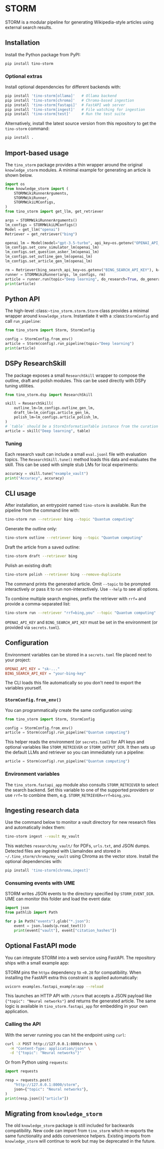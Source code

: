 # STORM

STORM is a modular pipeline for generating Wikipedia-style articles using external search results.

## Installation

Install the Python package from PyPI:

```bash
pip install tino-storm
```

### Optional extras

Install optional dependencies for different backends with:

```bash
pip install 'tino-storm[ollama]'   # Ollama backend
pip install 'tino-storm[chroma]'   # Chroma-based ingestion
pip install 'tino-storm[fastapi]'  # FastAPI web server
pip install 'tino-storm[ingest]'   # File watching for ingestion
pip install 'tino-storm[test]'     # Run the test suite
```

Alternatively, install the latest source version from this repository to get the
``tino-storm`` command:

```bash
pip install .
```

## Import-based usage

The `tino_storm` package provides a thin wrapper around the original `knowledge_storm` modules.
A minimal example for generating an article is shown below.


```python
import os
from knowledge_storm import (
    STORMWikiRunnerArguments,
    STORMWikiRunner,
    STORMWikiLMConfigs,
)
from tino_storm import get_llm, get_retriever

args = STORMWikiRunnerArguments()
lm_configs = STORMWikiLMConfigs()
Model = get_llm("openai")
Retriever = get_retriever("bing")

openai_lm = Model(model="gpt-3.5-turbo", api_key=os.getenv("OPENAI_API_KEY"))
lm_configs.set_conv_simulator_lm(openai_lm)
lm_configs.set_question_asker_lm(openai_lm)
lm_configs.set_outline_gen_lm(openai_lm)
lm_configs.set_article_gen_lm(openai_lm)

rm = Retriever(bing_search_api_key=os.getenv("BING_SEARCH_API_KEY"), k=args.search_top_k)
runner = STORMWikiRunner(args, lm_configs, rm)
article = runner.run(topic="Deep learning", do_research=True, do_generate_outline=True, do_generate_article=True)
print(article)
```

## Python API

The high-level :class:`~tino_storm.storm.Storm` class provides a minimal wrapper
around ``knowledge_storm``. Instantiate it with a :class:`StormConfig` and call
``run_pipeline``:

```python
from tino_storm import Storm, StormConfig

config = StormConfig.from_env()
article = Storm(config).run_pipeline(topic="Deep learning")
print(article)
```

## DSPy ResearchSkill

The package exposes a small `ResearchSkill` wrapper to compose the outline,
draft and polish modules. This can be used directly with DSPy tuning utilities.

```python
from tino_storm.dsp import ResearchSkill

skill = ResearchSkill(
    outline_lm=lm_configs.outline_gen_lm,
    draft_lm=lm_configs.article_gen_lm,
    polish_lm=lm_configs.article_polish_lm,
)
# `table` should be a StormInformationTable instance from the curation stage
article = skill("Deep learning", table)
```

### Tuning

Each research vault can include a small `eval.jsonl` file with evaluation topics. The
`ResearchSkill.tune()` method loads this data and evaluates the skill. This can be
used with simple stub LMs for local experiments:

```python
accuracy = skill.tune("example_vault")
print("Accuracy", accuracy)
```

## CLI usage

After installation, an entrypoint named ``tino-storm`` is available. Run the pipeline from the command line with:

```bash
tino-storm run --retriever bing --topic "Quantum computing"
```

Generate the outline only:

```bash
tino-storm outline --retriever bing --topic "Quantum computing"
```

Draft the article from a saved outline:

```bash
tino-storm draft --retriever bing
```

Polish an existing draft:

```bash
tino-storm polish --retriever bing --remove-duplicate
```

The command prints the generated article. Omit ``--topic`` to be prompted interactively or pass it to run non-interactively. Use ``--help`` to see all options.

To combine multiple search engines, prefix the retriever with ``rrf=`` and provide
a comma-separated list:

```bash
tino-storm run --retriever "rrf=bing,you" --topic "Quantum computing"
```

`OPENAI_API_KEY` and `BING_SEARCH_API_KEY` must be set in the environment (or provided via ``secrets.toml``).

## Configuration

Environment variables can be stored in a ``secrets.toml`` file placed next to your project:

```toml
OPENAI_API_KEY = "sk-..."
BING_SEARCH_API_KEY = "your-bing-key"
```

The CLI loads this file automatically so you don't need to export the variables yourself.

### ``StormConfig.from_env()``

You can programmatically create the same configuration using:

```python
from tino_storm import Storm, StormConfig

config = StormConfig.from_env()
article = Storm(config).run_pipeline("Quantum computing")
```

This helper reads the environment (or ``secrets.toml``) for API keys and optional variables like
``STORM_RETRIEVER`` or ``STORM_OUTPUT_DIR``. It then sets up the default LLMs and retriever so you
can immediately run a pipeline:


```python
article = Storm(config).run_pipeline("Quantum computing")
```

### Environment variables

The ``tino_storm.fastapi_app`` module also consults ``STORM_RETRIEVER`` to
select the search backend. Set this variable to one of the supported providers
or use ``rrf=`` to combine them, e.g. ``STORM_RETRIEVER=rrf=bing,you``.

## Ingesting research data

Use the command below to monitor a vault directory for new research files and automatically index them:

```bash
tino-storm ingest --vault my_vault
```

This watches `research/my_vault/` for PDFs, `urls.txt`, and JSON dumps. Detected files are ingested with
LlamaIndex and stored in `~/.tino_storm/chroma/my_vault` using Chroma as the vector store. Install the optional
dependencies with:

```bash
pip install 'tino-storm[chroma,ingest]'
```

### Consuming events with UME

STORM writes JSON events to the directory specified by `STORM_EVENT_DIR`.
UME can monitor this folder and load the event data:

```python
import json
from pathlib import Path

for p in Path("events").glob("*.json"):
    event = json.loads(p.read_text())
    print(event["vault"], event["citation_hashes"])
```


## Optional FastAPI mode

You can integrate STORM into a web service using FastAPI. The repository ships with a small example app:

STORM pins the `httpx` dependency to `<0.28` for compatibility. When installing the FastAPI extra this constraint
is applied automatically:

```bash
uvicorn examples.fastapi_example:app --reload
```

This launches an HTTP API with ``/storm`` that accepts a JSON payload like
`{"topic": "Neural networks"}` and returns the generated article. The same logic is
available in ``tino_storm.fastapi_app`` for embedding in your own application.

### Calling the API

With the server running you can hit the endpoint using ``curl``:

```bash
curl -X POST http://127.0.0.1:8000/storm \
  -H "Content-Type: application/json" \
  -d '{"topic": "Neural networks"}'
```

Or from Python using ``requests``:

```python
import requests

resp = requests.post(
    "http://127.0.0.1:8000/storm",
    json={"topic": "Neural networks"},
)
print(resp.json()["article"])
```


## Migrating from `knowledge_storm`

The old `knowledge_storm` package is still included for backwards compatibility.
New code can import from `tino_storm` which re-exports the same functionality and adds convenience helpers.
Existing imports from `knowledge_storm` will continue to work but may be deprecated in the future.
